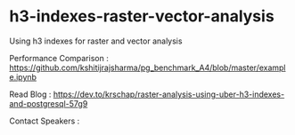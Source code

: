 # h3-indexes-raster-vector-analysis
Using h3 indexes for raster and vector analysis


Performance Comparison : https://github.com/kshitijrajsharma/pg_benchmark_A4/blob/master/example.ipynb

Read Blog : https://dev.to/krschap/raster-analysis-using-uber-h3-indexes-and-postgresql-57g9 


Contact Speakers : 
